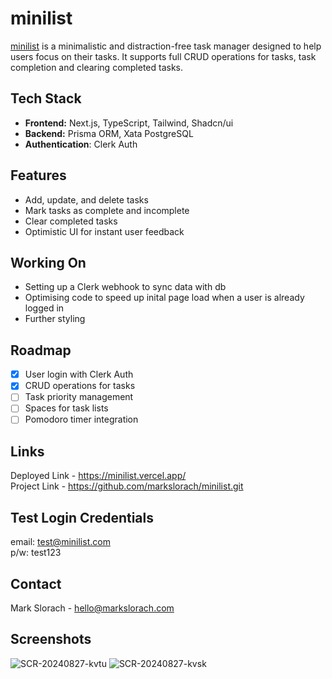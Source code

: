 # minilist
[minilist](https://minilist.vercel.app/) is a minimalistic and distraction-free task manager designed to help users focus on their tasks. It supports full CRUD operations for tasks, task completion and clearing completed tasks.

## Tech Stack
- **Frontend:** Next.js, TypeScript, Tailwind, Shadcn/ui
- **Backend:** Prisma ORM, Xata PostgreSQL
- **Authentication**: Clerk Auth

## Features
* Add, update, and delete tasks
* Mark tasks as complete and incomplete
* Clear completed tasks
* Optimistic UI for instant user feedback

## Working On
- Setting up a Clerk webhook to sync data with db
- Optimising code to speed up inital page load when a user is already logged in
- Further styling

## Roadmap
- [x] User login with Clerk Auth
- [x] CRUD operations for tasks
- [ ] Task priority management
- [ ] Spaces for task lists
- [ ] Pomodoro timer integration

## Links
Deployed Link - https://minilist.vercel.app/ \
Project Link - https://github.com/markslorach/minilist.git

## Test Login Credentials
email: test@minilist.com \
p/w: test123

## Contact
Mark Slorach - hello@markslorach.com

## Screenshots
![SCR-20240827-kvtu](https://github.com/user-attachments/assets/dfe1f0f6-62ac-4f26-b767-40d8df8cc388)
![SCR-20240827-kvsk](https://github.com/user-attachments/assets/62642cbe-b178-437d-b2f8-77d923476fad)
